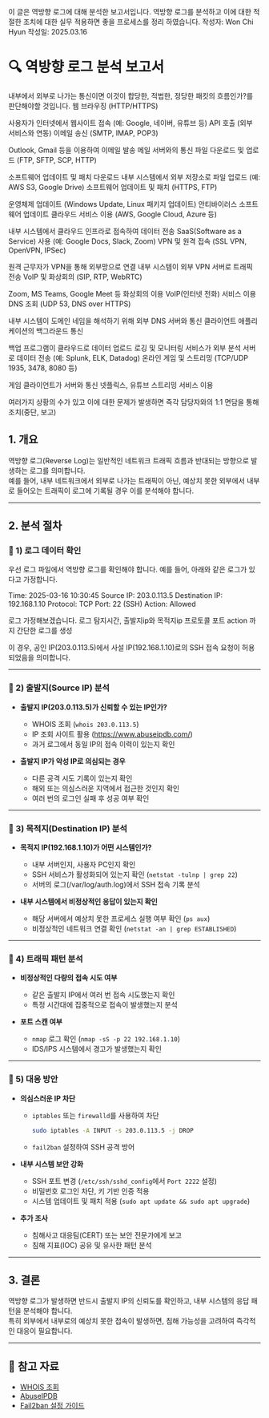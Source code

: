 이 글은 역방향 로그에 대해 분석한 보고서입니다.
역방향 로그를 분석하고 이에 대한 적절한 조치에 대한 실무 적용하면 좋을 프로세스를 정리 하였습니다.
작성자: Won Chi Hyun
작성일: 2025.03.16

# 🔍 역방향 로그 분석 보고서

내부에서 외부로 나가는 통신이면 이것이 합당한, 적법한, 정당한 패킷의 흐름인가?를 판단해야할 것입니다.
웹 브라우징 (HTTP/HTTPS)

사용자가 인터넷에서 웹사이트 접속 (예: Google, 네이버, 유튜브 등)
API 호출 (외부 서비스와 연동)
이메일 송신 (SMTP, IMAP, POP3)

Outlook, Gmail 등을 이용하여 이메일 발송
메일 서버와의 통신
파일 다운로드 및 업로드 (FTP, SFTP, SCP, HTTP)

소프트웨어 업데이트 및 패치 다운로드
내부 시스템에서 외부 저장소로 파일 업로드 (예: AWS S3, Google Drive)
소프트웨어 업데이트 및 패치 (HTTPS, FTP)

운영체제 업데이트 (Windows Update, Linux 패키지 업데이트)
안티바이러스 소프트웨어 업데이트
클라우드 서비스 이용 (AWS, Google Cloud, Azure 등)

내부 시스템에서 클라우드 인프라로 접속하여 데이터 전송
SaaS(Software as a Service) 사용 (예: Google Docs, Slack, Zoom)
VPN 및 원격 접속 (SSL VPN, OpenVPN, IPSec)

원격 근무자가 VPN을 통해 외부망으로 연결
내부 시스템이 외부 VPN 서버로 트래픽 전송
VoIP 및 화상회의 (SIP, RTP, WebRTC)

Zoom, MS Teams, Google Meet 등 화상회의 이용
VoIP(인터넷 전화) 서비스 이용
DNS 조회 (UDP 53, DNS over HTTPS)

내부 시스템이 도메인 네임을 해석하기 위해 외부 DNS 서버와 통신
클라이언트 애플리케이션의 백그라운드 통신

백업 프로그램이 클라우드로 데이터 업로드
로깅 및 모니터링 서비스가 외부 분석 서버로 데이터 전송 (예: Splunk, ELK, Datadog)
온라인 게임 및 스트리밍 (TCP/UDP 1935, 3478, 8080 등)

게임 클라이언트가 서버와 통신
넷플릭스, 유튜브 스트리밍 서비스 이용

여러가지 상황의 수가 있고 이에 대한 문제가 발생하면 즉각 담당자와의 1:1 면담을 통해 조치(중단, 보고)

## 1. 개요
역방향 로그(Reverse Log)는 일반적인 네트워크 트래픽 흐름과 반대되는 방향으로 발생하는 로그를 의미합니다.  
예를 들어, 내부 네트워크에서 외부로 나가는 트래픽이 아닌, 예상치 못한 외부에서 내부로 들어오는 트래픽이 로그에 기록될 경우 이를 분석해야 합니다.

---

## 2. 분석 절차

### 📌 1) 로그 데이터 확인
우선 로그 파일에서 역방향 로그를 확인해야 합니다. 예를 들어, 아래와 같은 로그가 있다고 가정합니다.

Time: 2025-03-16 10:30:45
Source IP: 203.0.113.5
Destination IP: 192.168.1.10
Protocol: TCP
Port: 22 (SSH)
Action: Allowed

로그 가정해보겠습니다. 로그 탐지시간, 출발지ip와 목적지ip 프로토콜 포트 action 까지 간단한 로그를 생성


이 경우, 공인 IP(203.0.113.5)에서 사설 IP(192.168.1.10)로의 SSH 접속 요청이 허용되었음을 의미합니다.

---

### 📌 2) 출발지(Source IP) 분석
- **출발지 IP(203.0.113.5)가 신뢰할 수 있는 IP인가?**  
  - WHOIS 조회 (`whois 203.0.113.5`)
  - IP 조회 사이트 활용 (https://www.abuseipdb.com/)
  - 과거 로그에서 동일 IP의 접속 이력이 있는지 확인

- **출발지 IP가 악성 IP로 의심되는 경우**
  - 다른 공격 시도 기록이 있는지 확인
  - 해외 또는 의심스러운 지역에서 접근한 것인지 확인
  - 여러 번의 로그인 실패 후 성공 여부 확인

---

### 📌 3) 목적지(Destination IP) 분석
- **목적지 IP(192.168.1.10)가 어떤 시스템인가?**  
  - 내부 서버인지, 사용자 PC인지 확인
  - SSH 서비스가 활성화되어 있는지 확인 (`netstat -tulnp | grep 22`)
  - 서버의 로그(/var/log/auth.log)에서 SSH 접속 기록 분석

- **내부 시스템에서 비정상적인 응답이 있는지 확인**
  - 해당 서버에서 예상치 못한 프로세스 실행 여부 확인 (`ps aux`)
  - 비정상적인 네트워크 연결 확인 (`netstat -an | grep ESTABLISHED`)

---

### 📌 4) 트래픽 패턴 분석
- **비정상적인 다량의 접속 시도 여부**
  - 같은 출발지 IP에서 여러 번 접속 시도했는지 확인
  - 특정 시간대에 집중적으로 접속이 발생했는지 분석

- **포트 스캔 여부**
  - `nmap` 로그 확인 (`nmap -sS -p 22 192.168.1.10`)
  - IDS/IPS 시스템에서 경고가 발생했는지 확인

---

### 📌 5) 대응 방안
- **의심스러운 IP 차단**
  - `iptables` 또는 `firewalld`를 사용하여 차단  
    ```sh
    sudo iptables -A INPUT -s 203.0.113.5 -j DROP
    ```
  - `fail2ban` 설정하여 SSH 공격 방어  

- **내부 시스템 보안 강화**
  - SSH 포트 변경 (`/etc/ssh/sshd_config`에서 `Port 2222` 설정)
  - 비밀번호 로그인 차단, 키 기반 인증 적용
  - 시스템 업데이트 및 패치 적용 (`sudo apt update && sudo apt upgrade`)

- **추가 조사**
  - 침해사고 대응팀(CERT) 또는 보안 전문가에게 보고
  - 침해 지표(IOC) 공유 및 유사한 패턴 분석

---

## 3. 결론
역방향 로그가 발생하면 반드시 출발지 IP의 신뢰도를 확인하고, 내부 시스템의 응답 패턴을 분석해야 합니다.  
특히 외부에서 내부로의 예상치 못한 접속이 발생하면, 침해 가능성을 고려하여 즉각적인 대응이 필요합니다.

---

## 📌 참고 자료
- [WHOIS 조회](https://whois.domaintools.com/)
- [AbuseIPDB](https://www.abuseipdb.com/)
- [Fail2ban 설정 가이드](https://www.fail2ban.org/)

